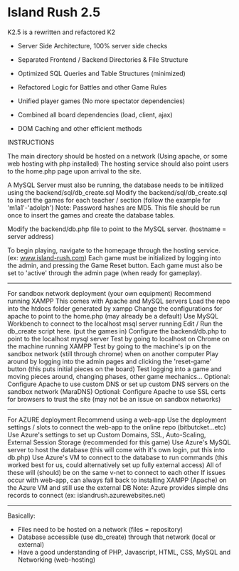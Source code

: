 # Island Rush 2.5

K2.5 is a rewritten and refactored K2

- Server Side Architecture, 100% server side checks

- Separated Frontend / Backend Directories & File Structure

- Optimized SQL Queries and Table Structures (minimized)

- Refactored Logic for Battles and other Game Rules

- Unified player games (No more spectator dependencies)

- Combined all board dependencies (load, client, ajax)

- DOM Caching and other efficient methods

INSTRUCTIONS

The main directory should be hosted on a network (Using apache, or some web hosting with php installed)
The hosting service should also point users to the home.php page upon arrival to the site.

A MySQL Server must also be running, the database needs to be initilized using the backend/sql/db_create.sql
Modify the backend/sql/db_create.sql to insert the games for each teacher / section (follow the example for 'm1a1'-'adolph')
Note: Password hashes are MD5.
This file should be run once to insert the games and create the database tables.

Modify the backend/db.php file to point to the MySQL server. (hostname = server address)

To begin playing, navigate to the homepage through the hosting service. (ex: www.island-rush.com)
Each game must be initialized by logging into the admin, and pressing the Game Reset button.
Each game must also be set to 'active' through the admin page (when ready for gameplay).

------------

For sandbox network deployment (your own equipment)
Recommend running XAMPP
This comes with Apache and MySQL servers
Load the repo into the htdocs folder generated by xampp
Change the configurations for apache to point to the home.php (may already be a default)
Use MySQL Workbench to connect to the localhost msql server running
Edit / Run the db_create script here. (put the games in)
Configure the backend/db.php to point to the localhost mysql server
Test by going to localhost on Chrome on the machine running XAMPP
Test by going to the machine's ip on the sandbox network (still through chrome) when on another computer
Play around by logging into the admin pages and clicking the 'reset-game' button (this puts initial pieces on the board)
Test logging into a game and moving pieces around, changing phases, other game mechanics...
Optional: Configure Apache to use custom DNS or set up custom DNS servers on the sandbox network (MaraDNS)
Optional: Configure Apache to use SSL certs for browsers to trust the site (may not be an issue on sandbox networks)

------------

For AZURE deployment
Recommend using a web-app
Use the deployment settings / slots to connect the web-app to the online repo (bitbutcket...etc)
Use Azure's settings to set up Custom Domains, SSL, Auto-Scaling, External Session Storage (recommended for this game)
Use Azure's MySQL server to host the database (this will come with it's own login, put this into db.php)
Use Azure's VM to connect to the database to run commands (this worked best for us, could alternatively set up fully external access)
All of these will (should) be on the same v-net to connect to each other
If issues occur with web-app, can always fall back to installing XAMPP (Apache) on the Azure VM and still use the external DB
Note: Azure provides simple dns records to connect (ex: islandrush.azurewebsites.net)

-------------
Basically:

- Files need to be hosted on a network (files = repository)
- Database accessible (use db_create) through that network (local or external)
- Have a good understanding of PHP, Javascript, HTML, CSS, MySQL and Networking (web-hosting)
